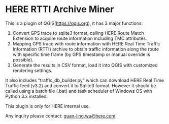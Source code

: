# HERE RTTI Archive Miner

This is a plugin of QGIS(https://qgis.org), it has 3 major functions:
1. Convert GPS trace to sqlite3 format, calling HERE Route Match Extension to acquire route information including TMC attributes.
2. Mapping GPS trace with route information with HERE Real Time Traffic Information (RTTI) archive to obtain traffic information along the route with specific time frame (by GPS timestamp or manual override is possible).
3. Generate the results in CSV format, load it into QGIS with customized rendering settings.

It also includes "traffic_db_builder.py" which can download HERE Real Time Traffic feed (v3.2) and convert it to Sqlite3 format. However it should be called using a batch file (.bat) and task scheduler of Windows OS with Python 3.x installed.

This plugin is only for HERE internal use.

Any inquiry please contact: guan-ling.wu@here.com